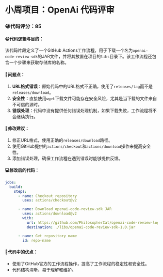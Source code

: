 # 小周项目：OpenAi 代码评审
### 😀代码评分：85
#### 😀代码逻辑与目的：
该代码片段定义了一个GitHub Actions工作流程，用于下载一个名为`openai-code-review-sdk`的JAR文件，并将其放置在项目的`libs`目录下。该工作流程还包含一个步骤来获取存储库的名称。

#### 🤔问题点：
1. **URL格式错误**：原始代码中的URL格式不正确，使用了`releases/tag`而不是`releases/download`。
2. **安全性**：直接使用`wget`下载文件可能存在安全风险，尤其是当下载的文件来自不可信的源时。
3. **错误处理**：代码中没有提供任何错误处理机制，如果下载失败，工作流程将不会继续执行。

#### 🎯修改建议：
1. 修正URL格式，使用正确的`releases/download`路径。
2. 使用GitHub提供的`actions/checkout`和`actions/download`操作来提高安全性。
3. 添加错误处理，确保工作流程在遇到错误时能够提供反馈。

#### 💻修改后的代码：
```yaml
jobs:
  build:
    steps:
      - name: Checkout repository
        uses: actions/checkout@v2

      - name: Download openai-code-review-sdk JAR
        uses: actions/download@v2
        with:
          url: https://github.com/PhilosopherCat/openai-code-review-log/releases/download/v1.0/openai-code-review-sdk-1.0.jar
          destination: ./libs/openai-code-review-sdk-1.0.jar

      - name: Get repository name
        id: repo-name
```

#### 🌟代码中的优点：
- 使用了GitHub官方的工作流程操作，提高了工作流程的稳定性和安全性。
- 代码结构清晰，易于理解和维护。